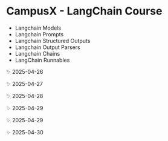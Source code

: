 # CampusX - LangChain Course

* Langchain Models
* Langchain Prompts
* Langchain Structured Outputs
* Langchain Output Parsers
* Langchain Chains
* LangChain Runnables

✨ 2025-04-26<!-- Updated on $(date) -->

✨ 2025-04-27<!-- Updated on $(date) -->

✨ 2025-04-28<!-- Updated on $(date) -->

✨ 2025-04-29<!-- Updated on $(date) -->

✨ 2025-04-29<!-- Updated on $(date) -->

✨ 2025-04-30<!-- Updated on $(date) -->
